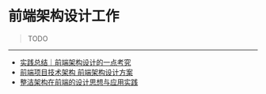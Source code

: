 # 前端架构设计工作

> TODO

---

- [实践总结｜前端架构设计的一点考究](https://blog.csdn.net/Taobaojishu/article/details/137371383)
- [前端项目技术架构 前端架构设计方案](https://blog.51cto.com/u_16213629/7088577)
- [整洁架构在前端的设计思想与应用实践](https://cloud.tencent.com/developer/article/2324905)
